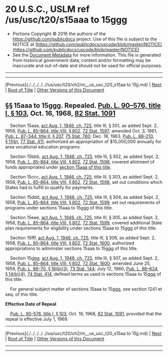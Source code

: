 ---
---

# 20 U.S.C., USLM ref /us/usc/t20/s15aaa to 15ggg

* Portions Copyright © 2016 the authors of the https://github.com/publicdocs project.
  Use of this file is subject to the NOTICE at [https://github.com/publicdocs/uscode/blob/master/NOTICE](https://github.com/publicdocs/uscode/blob/master/NOTICE)
* See the [Document Metadata](././../../../..//README.md) for more information.
  This file is generated from historical government data; content and/or formatting may be inaccurate and out-of-date and should not be used for official purposes.

----------
----------

[Previous](./../../../..//us/usc/t20/ch2/m__us_usc_t20_s15aa to 15jj.md) | [Next](./../../../..//us/usc/t20/ch2/m__us_usc_t20_s16.md) | [Root of Title](./../../../../) | [Other Versions of this Document](https://publicdocs.github.io/go/links?ns=uslm&ref=%2Fus%2Fusc%2Ft20%2Fs15aaa+to+15ggg)

## §§ 15aaa to 15ggg. Repealed. [Pub. L. 90–576, title I, § 103][/us/pl/90/576/s103], Oct. 16, 1968, [82 Stat. 1091][/us/stat/82/1091]

    Section 15aaa, [act Aug. 1, 1946, ch. 725][/us/act/1946-08-01/ch725], title III, § 301, as added Sept. 2, 1958, [Pub. L. 85–864, title VIII, § 802][/us/pl/85/864/s802], [72 Stat. 1597][/us/stat/72/1597]; amended Oct. 3, 1961, [Pub. L. 87–344, title II, § 207][/us/pl/87/344/s207], [75 Stat. 760][/us/stat/75/760]; Dec. 18, 1963, [Pub. L. 88–210, § 11(b)][/us/pl/88/210/s11/b], [77 Stat. 411][/us/stat/77/411], authorized an appropriation of $15,000,000 annually for area vocational education programs.

    Section 15bbb, [act Aug. 1, 1946, ch. 725][/us/act/1946-08-01/ch725], title III, § 302, as added Sept. 2, 1958, [Pub. L. 85–864, title VIII, § 802][/us/pl/85/864/s802], [72 Stat. 1598][/us/stat/72/1598], covered allotment of funds appropriated under [section 15aaa of this title][/us/usc/t20/s15aaa].

    Section 15ccc, [act Aug. 1, 1946, ch. 725][/us/act/1946-08-01/ch725], title III, § 303, as added Sept. 2, 1958, [Pub. L. 85–864, title VIII, § 802][/us/pl/85/864/s802], [72 Stat. 1598][/us/stat/72/1598], set out conditions which States had to fulfill to qualify for payments.

    Section 15ddd, [act Aug. 1, 1946, ch. 725][/us/act/1946-08-01/ch725], title III, § 304, as added Sept. 2, 1958, [Pub. L. 85–864, title VIII, § 802][/us/pl/85/864/s802], [72 Stat. 1599][/us/stat/72/1599], set out requirements of programs under sections 15aaa to 15ggg of this title.

    Section 15eee, [act Aug. 1, 1946, ch. 725][/us/act/1946-08-01/ch725], title III, § 305, as added Sept. 2, 1958, [Pub. L. 85–864, title VIII, § 802][/us/pl/85/864/s802], [72 Stat. 1599][/us/stat/72/1599], covered additional State plan requirements for eligibility under sections 15aaa to 15ggg of this title.

    Section 15fff, [act Aug. 1, 1946, ch. 725][/us/act/1946-08-01/ch725], title III, § 306, as added Sept. 2, 1958, [Pub. L. 85–864, title VIII, § 802][/us/pl/85/864/s802], [72 Stat. 1600][/us/stat/72/1600], authorized appropriations to administer sections 15aaa to 15ggg of this title.

    Section 15ggg, [act Aug. 1, 1946, ch. 725][/us/act/1946-08-01/ch725], title III, § 307, as added Sept. 2, 1958, [Pub. L. 85–864, title VIII, § 802][/us/pl/85/864/s802], [72 Stat. 1600][/us/stat/72/1600]; amended June 25, 1959, [Pub. L. 86–70, § 18(b)(3)][/us/pl/86/70/s18/b/3], [73 Stat. 144][/us/stat/73/144]; July 12, 1960, [Pub. L. 86–624, § 14(b)(4)][/us/pl/86/624/s14/b/4], [74 Stat. 414][/us/stat/74/414], defined terms as used in sections 15aaa to 15ggg of this title.

    For general subject matter of sections 15aaa to 15ggg, see section 1241 et seq. of this title.

 __Effective Date of Repeal__ 

    [Pub. L. 90–576, title I, § 103][/us/pl/90/576/s103], Oct. 16, 1968, [82 Stat. 1091][/us/stat/82/1091], provided that the repeal is effective July 1, 1969.

----------

[Previous](./../../../..//us/usc/t20/ch2/m__us_usc_t20_s15aa to 15jj.md) | [Next](./../../../..//us/usc/t20/ch2/m__us_usc_t20_s16.md) | [Root of Title](./../../../../) | [Other Versions of this Document](https://publicdocs.github.io/go/links?ns=uslm&ref=%2Fus%2Fusc%2Ft20%2Fs15aaa+to+15ggg)

----------
----------

[/us/pl/90/576/s103]: https://publicdocs.github.io/go/links?ns=uslm&ref=%2Fus%2Fpl%2F90%2F576%2Fs103
[/us/stat/82/1091]: https://publicdocs.github.io/go/links?ns=uslm&ref=%2Fus%2Fstat%2F82%2F1091
[/us/act/1946-08-01/ch725]: https://publicdocs.github.io/go/links?ns=uslm&ref=%2Fus%2Fact%2F1946-08-01%2Fch725
[/us/pl/85/864/s802]: https://publicdocs.github.io/go/links?ns=uslm&ref=%2Fus%2Fpl%2F85%2F864%2Fs802
[/us/stat/72/1597]: https://publicdocs.github.io/go/links?ns=uslm&ref=%2Fus%2Fstat%2F72%2F1597
[/us/pl/87/344/s207]: https://publicdocs.github.io/go/links?ns=uslm&ref=%2Fus%2Fpl%2F87%2F344%2Fs207
[/us/stat/75/760]: https://publicdocs.github.io/go/links?ns=uslm&ref=%2Fus%2Fstat%2F75%2F760
[/us/pl/88/210/s11/b]: https://publicdocs.github.io/go/links?ns=uslm&ref=%2Fus%2Fpl%2F88%2F210%2Fs11%2Fb
[/us/stat/77/411]: https://publicdocs.github.io/go/links?ns=uslm&ref=%2Fus%2Fstat%2F77%2F411
[/us/act/1946-08-01/ch725]: https://publicdocs.github.io/go/links?ns=uslm&ref=%2Fus%2Fact%2F1946-08-01%2Fch725
[/us/pl/85/864/s802]: https://publicdocs.github.io/go/links?ns=uslm&ref=%2Fus%2Fpl%2F85%2F864%2Fs802
[/us/stat/72/1598]: https://publicdocs.github.io/go/links?ns=uslm&ref=%2Fus%2Fstat%2F72%2F1598
[/us/usc/t20/s15aaa]: https://publicdocs.github.io/go/links?ns=uslm&ref=%2Fus%2Fusc%2Ft20%2Fs15aaa
[/us/act/1946-08-01/ch725]: https://publicdocs.github.io/go/links?ns=uslm&ref=%2Fus%2Fact%2F1946-08-01%2Fch725
[/us/pl/85/864/s802]: https://publicdocs.github.io/go/links?ns=uslm&ref=%2Fus%2Fpl%2F85%2F864%2Fs802
[/us/stat/72/1598]: https://publicdocs.github.io/go/links?ns=uslm&ref=%2Fus%2Fstat%2F72%2F1598
[/us/act/1946-08-01/ch725]: https://publicdocs.github.io/go/links?ns=uslm&ref=%2Fus%2Fact%2F1946-08-01%2Fch725
[/us/pl/85/864/s802]: https://publicdocs.github.io/go/links?ns=uslm&ref=%2Fus%2Fpl%2F85%2F864%2Fs802
[/us/stat/72/1599]: https://publicdocs.github.io/go/links?ns=uslm&ref=%2Fus%2Fstat%2F72%2F1599
[/us/act/1946-08-01/ch725]: https://publicdocs.github.io/go/links?ns=uslm&ref=%2Fus%2Fact%2F1946-08-01%2Fch725
[/us/pl/85/864/s802]: https://publicdocs.github.io/go/links?ns=uslm&ref=%2Fus%2Fpl%2F85%2F864%2Fs802
[/us/stat/72/1599]: https://publicdocs.github.io/go/links?ns=uslm&ref=%2Fus%2Fstat%2F72%2F1599
[/us/act/1946-08-01/ch725]: https://publicdocs.github.io/go/links?ns=uslm&ref=%2Fus%2Fact%2F1946-08-01%2Fch725
[/us/pl/85/864/s802]: https://publicdocs.github.io/go/links?ns=uslm&ref=%2Fus%2Fpl%2F85%2F864%2Fs802
[/us/stat/72/1600]: https://publicdocs.github.io/go/links?ns=uslm&ref=%2Fus%2Fstat%2F72%2F1600
[/us/act/1946-08-01/ch725]: https://publicdocs.github.io/go/links?ns=uslm&ref=%2Fus%2Fact%2F1946-08-01%2Fch725
[/us/pl/85/864/s802]: https://publicdocs.github.io/go/links?ns=uslm&ref=%2Fus%2Fpl%2F85%2F864%2Fs802
[/us/stat/72/1600]: https://publicdocs.github.io/go/links?ns=uslm&ref=%2Fus%2Fstat%2F72%2F1600
[/us/pl/86/70/s18/b/3]: https://publicdocs.github.io/go/links?ns=uslm&ref=%2Fus%2Fpl%2F86%2F70%2Fs18%2Fb%2F3
[/us/stat/73/144]: https://publicdocs.github.io/go/links?ns=uslm&ref=%2Fus%2Fstat%2F73%2F144
[/us/pl/86/624/s14/b/4]: https://publicdocs.github.io/go/links?ns=uslm&ref=%2Fus%2Fpl%2F86%2F624%2Fs14%2Fb%2F4
[/us/stat/74/414]: https://publicdocs.github.io/go/links?ns=uslm&ref=%2Fus%2Fstat%2F74%2F414
[/us/pl/90/576/s103]: https://publicdocs.github.io/go/links?ns=uslm&ref=%2Fus%2Fpl%2F90%2F576%2Fs103
[/us/stat/82/1091]: https://publicdocs.github.io/go/links?ns=uslm&ref=%2Fus%2Fstat%2F82%2F1091


